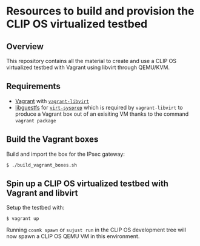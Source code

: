 Resources to build and provision the CLIP OS virtualized testbed
================================================================

Overview
--------

This repository contains all the material to create and use a CLIP OS
virtualized testbed with Vagrant using libvirt through QEMU/KVM.

Requirements
------------

- [Vagrant](https://www.vagrantup.com/) with
  [`vagrant-libvirt`](https://github.com/vagrant-libvirt/vagrant-libvirt)
- [libguestfs](http://libguestfs.org/) for
  [`virt-sysprep`](http://libguestfs.org/virt-sysprep.1.html) which is required
  by `vagrant-libvirt` to produce a Vagrant box out of an exisiting VM thanks
  to the command `vagrant package`

Build the Vagrant boxes
-----------------------

Build and import the box for the IPsec gateway:

```
$ ./build_vagrant_boxes.sh
```

Spin up a CLIP OS virtualized testbed with Vagrant and libvirt
--------------------------------------------------------------

Setup the testbed with:

```
$ vagrant up
```

Running `cosmk spawn` or `sujust run` in the CLIP OS development tree will now
spawn a CLIP OS QEMU VM in this environment.
